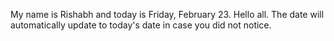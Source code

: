 My name is Rishabh and today is Friday, February 23. Hello all. The date will automatically update to today's date in case you did not notice.
